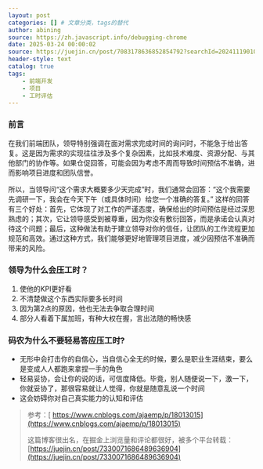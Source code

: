 ```yaml
---
layout: post
categories: [] # 文章分类，tags的替代
author: abining
source: https://zh.javascript.info/debugging-chrome
date: 2025-03-24 00:00:02
source: https://juejin.cn/post/7083178636852854792?searchId=20241119010341521D1EE1DCBB909ADB5B
header-style: text
catalog: true
tags:
    - 前端开发
    - 项目
    - 工时评估
---
```

### 前言

在我们前端团队，领导特别强调在面对需求完成时间的询问时，不能急于给出答复。这是因为需求的实现往往涉及多个复杂因素，比如技术难度、资源分配、与其他部门的协作等。如果仓促回答，可能会因为考虑不周而导致时间预估不准确，进而影响项目进度和团队信誉。

所以，当领导问“这个需求大概要多少天完成”时，我们通常会回答：“这个我需要先调研一下，我会在今天下午（或具体时间）给您一个准确的答复。” 这样的回答有三个好处：首先，它体现了对工作的严谨态度，确保给出的时间预估是经过深思熟虑的；其次，它让领导感受到被尊重，因为你没有敷衍回答，而是承诺会认真对待这个问题；最后，这种做法有助于建立领导对你的信任，让团队的工作流程更加规范和高效。通过这种方式，我们能够更好地管理项目进度，减少因预估不准确而带来的风险。

### 领导为什么会压工时？

1. 使他的KPI更好看
2. 不清楚做这个东西实际要多长时间
3. 因为第2点的原因，他也无法去争取合理时间
4. 部分人看着下属加班，有种大权在握，言出法随的畅快感

### 码农为什么不要轻易答应压工时?

- 无形中会打击你的自信心，当自信心全无的时候，要么是职业生涯结束，要么是变成人人都跑来拿捏一手的角色
- 轻易妥协，会让你的说的话，可信度降低。毕竟，别人随便说一下，激一下，你就妥协了，那很容易就让人觉得，你就是随意乱说一个时间
- 这会妨碍你对自己真实能力的认知和评估

> 参考：[ https://www.cnblogs.com/ajaemp/p/18013015](https://www.cnblogs.com/ajaemp/p/18013015)
>
> 这篇博客很出名，在掘金上浏览量和评论都很好，被多个平台转载：[https://juejin.cn/post/7330071686489636904](https://juejin.cn/post/7330071686489636904)
